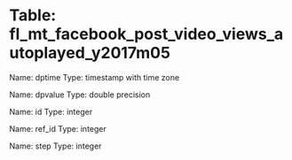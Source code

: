 Table: fl_mt_facebook_post_video_views_autoplayed_y2017m05
==========================================================

Name: dptime
Type: timestamp with time zone

Name: dpvalue
Type: double precision

Name: id
Type: integer

Name: ref_id
Type: integer

Name: step
Type: integer

